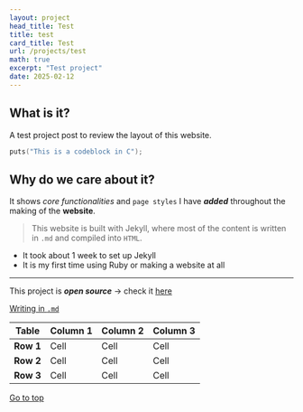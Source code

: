 ```yaml
---
layout: project
head_title: Test
title: test
card_title: Test
url: /projects/test
math: true
excerpt: "Test project"
date: 2025-02-12
---
```


## What is it?

A test project post to review the layout of this website.

```c
puts("This is a codeblock in C");
```

## Why do we care about it?

It shows *core functionalities* and `page styles` I have ***added*** throughout the making of the **website**.

> This website is built with Jekyll, where most of the content is written in `.md` and compiled into `HTML`.

- It took about 1 week to set up Jekyll
- It is my first time using Ruby or making a website at all

***

This project is ***open source*** -> check it [here](https://github.com/yoon-zh/yoonzh.com "My website in GitHub")

[Writing in `.md`][1] 

| **Table** | **Column 1** | **Column 2** | **Column 3** |
|-----------|--------------|--------------|--------------|
| **Row 1** | Cell         | Cell         | Cell         |
| **Row 2** | Cell         | Cell         | Cell         |
| **Row 3** | Cell         | Cell         | Cell         |


[Go to top](#what-is-it)

[1]: https://www.markdownguide.org/basic-syntax/
<!--Written by Jorge Porras (2025)-->